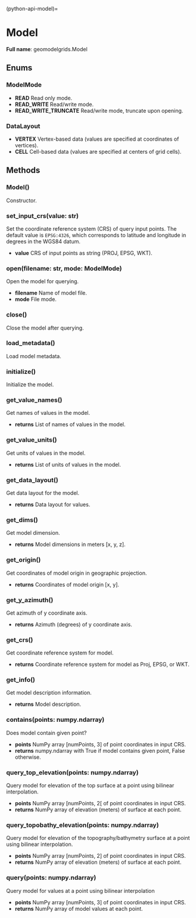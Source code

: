 (python-api-model)=
# Model

**Full name**: geomodelgrids.Model

## Enums

### ModelMode

- **READ** Read only mode.
- **READ_WRITE** Read/write mode.
- **READ_WRITE_TRUNCATE** Read/write mode, truncate upon opening.

### DataLayout

- **VERTEX** Vertex-based data (values are specified at coordinates of vertices).
- **CELL** Cell-based data (values are specified at centers of grid cells).

## Methods

### Model()

Constructor.

### set_input_crs(value: str)

Set the coordinate reference system (CRS) of query input points.
The default value is `EPSG:4326`, which corresponds to latitude and longitude in degrees in the WGS84 datum.

- **value** CRS of input points as string (PROJ, EPSG, WKT).

### open(filename: str, mode: ModelMode)

Open the model for querying.

- **filename** Name of model file.
- **mode** File mode.

### close()

Close the model after querying.

### load_metadata()

Load model metadata.

### initialize()

Initialize the model.

### get_value_names()

Get names of values in the model.

- **returns** List of names of values in the model.

### get_value_units()

Get units of values in the model.

- **returns** List of units of values in the model.

### get_data_layout()

Get data layout for the model.

- **returns** Data layout for values.

### get_dims()

Get model dimension.

- **returns** Model dimensions in meters [x, y, z].

### get_origin()

Get coordinates of model origin in geographic projection.

- **returns** Coordinates of model origin [x, y].

### get_y_azimuth()

Get azimuth of y coordinate axis.

- **returns** Azimuth (degrees) of y coordinate axis.

### get_crs()

Get coordinate reference system for model.

- **returns** Coordinate reference system for model as Proj, EPSG, or WKT.

### get_info()

Get model description information.

- **returns** Model description.

### contains(points: numpy.ndarray)

Does model contain given point?

- **points** NumPy array [numPoints, 3] of point coordinates in input CRS.
- **returns** numpy.ndarray with True if model contains given point, False otherwise.

### query_top_elevation(points: numpy.ndarray)

Query model for elevation of the top surface at a point using bilinear interpolation.

- **points** NumPy array [numPoints, 2[ of point coordinates in input CRS.
- **returns** NumPy array of elevation (meters) of surface at each point.

### query_topobathy_elevation(points: numpy.ndarray)

Query model for elevation of the topography/bathymetry surface at a point using bilinear interpolation.

- **points** NumPy array [numPoints, 2] of point coordinates in input CRS.
- **returns** NumPy array of elevation (meters) of surface at each point.

### query(points: numpy.ndarray)

Query model for values at a point using bilinear interpolation

- **points** NumPy array [numPoints, 3] of point coordinates in input CRS.
- **returns** NumPy array of model values at each point.
